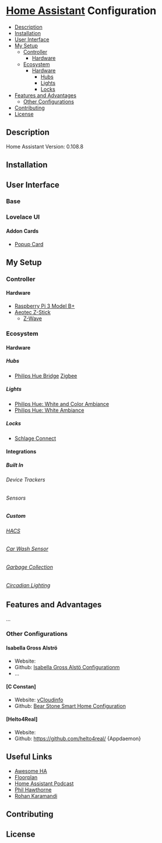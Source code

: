# [Home Assistant](https://home-assistant.io/) Configuration

- [Description](#description)
- [Installation](#installation)
- [User Interface](#user-interface)
- [My Setup](#my-setup)
  - [Controller](#controller)
    - [Hardware](#hardware)
  - [Ecosystem](#ecosystem)
    - [Hardware](#hardware)
      - [Hubs](#hubs)
      - [Lights](#lights)
      - [Locks](#locks)
- [Features and Advantages](#features-and-advantages)
  - [Other Configurations](#other-configurations)
- [Contributing](#contributing)
- [License](#license)

## Description
Home Assistant Version: 0.108.8

## Installation

## User Interface
### Base
### Lovelace UI
#### Addon Cards
- [Popup Card](https://github.com/thomasloven/lovelace-popup-card)

## My Setup
### Controller
#### Hardware
- [Raspberry Pi 3 Model B+](https://www.raspberrypi.org/products/raspberry-pi-3-model-b-plus/)
- [Aeotec Z-Stick](https://aeotec.com/z-wave-usb-stick)
  - [Z-Wave](https://z-wave.com)

### Ecosystem
#### Hardware
##### Hubs
- [Philips Hue Bridge](https://www2.meethue.com/en-us/p/hue-bridge/046677458478)
  [Zigbee](https://www.zigbee.org)
##### Lights
- [Philips Hue: White and Color Ambiance](https://www2.meethue.com/en-us/p/hue-white-and-color-ambiance-single-bulb-e26/046677530211)
- [Philips Hue: White Ambiance](https://www2.meethue.com/en-us/p/hue-white-ambiance-dual-pack-e26/046677530303)
##### Locks
- [Schlage Connect](https://www.schlage.com/en/home/smart-locks/connect.html)

#### Integrations
##### Built In
###### Device Trackers
###### Sensors
##### Custom
###### [HACS](https://github.com/)
###### [Car Wash Sensor](https://github.com)
###### [Garbage Collection](https://github.com)
###### [Circadian Lighting](https://github.com)

## Features and Advantages
...

### Other Configurations
#### Isabella Gross Alströ
- Website:
- Github: [Isabella Gross Alstö Configurationm](https://github.com/isabellaalstrom/HomeAssistantConfiguration)
- ...
#### [C Constan]
- Website: [vCloudinfo](https://www.vcloudinfo.com/?m=1)
- Github: [Bear Stone Smart Home Configuration](https://github.com/CCOSTAN/Home-AssistantConfig)

#### [Helto4Real]
- Website:
- Github: https://github.com/helto4real/ {Appdaemon}

## Useful Links
- [Awesome HA](https://www.awesome-ha.com/)
- [Floorplan](https://github.com/pkozul/ha-floorplan)
- [Home Assistant Podcast](https://hasspodcast.io)
- [Phil Hawthorne](https://philhawthorne.com)
- [Rohan Karamandi](https://pages.karamandi.com)

## Contributing

## License
